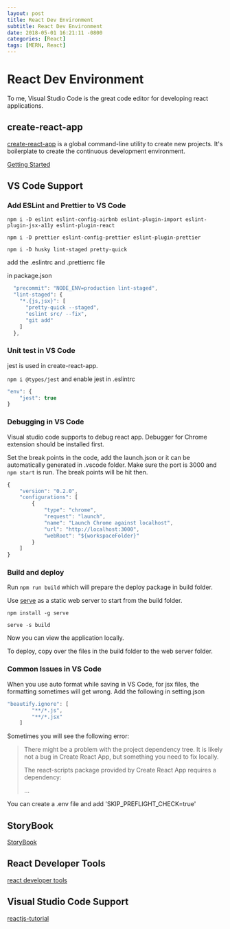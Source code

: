 ```yaml
---
layout: post
title: React Dev Environment
subtitle: React Dev Environment
date: 2018-05-01 16:21:11 -0800
categories: [React]
tags: [MERN, React]
---
```


# React Dev Environment

To me, Visual Studio Code is the great code editor for developing react applications.

## create-react-app

[create-react-app](https://github.com/facebook/create-react-app) is a global command-line utility to create new projects. It's boilerplate to create the continuous development environment.

[Getting Started](https://facebook.github.io/create-react-app/docs/getting-started)

## VS Code Support

### Add ESLint and Prettier to VS Code

`npm i -D eslint eslint-config-airbnb eslint-plugin-import eslint-plugin-jsx-a11y eslint-plugin-react`

`npm i -D prettier eslint-config-prettier eslint-plugin-prettier`

`npm i -D husky lint-staged pretty-quick`

add the .eslintrc and .prettierrc file

in package.json

```js
  "precommit": "NODE_ENV=production lint-staged",
  "lint-staged": {
    "*.{js,jsx}": [
      "pretty-quick --staged",
      "eslint src/ --fix",
      "git add"
    ]
  },
```

### Unit test in VS Code

jest is used in create-react-app.

`npm i @types/jest` and enable jest in .eslintrc

```js
"env": {
    "jest": true
}
```

### Debugging in VS Code

Visual studio code supports to debug react app. Debugger for Chrome extension should be installed first.

Set the break points in the code, add the launch.json or it can be automatically generated in .vscode folder. Make sure the port is 3000 and `npm start` is run. The break points will be hit then.

```js
{
    "version": "0.2.0",
    "configurations": [
        {
            "type": "chrome",
            "request": "launch",
            "name": "Launch Chrome against localhost",
            "url": "http://localhost:3000",
            "webRoot": "${workspaceFolder}"
        }
    ]
}
```

### Build and deploy

Run `npm run build` which will prepare the deploy package in build folder.

Use [serve](https://www.npmjs.com/package/serve) as a static web server to start from the build folder.

`npm install -g serve`

`serve -s build`

Now you can view the application locally.

To deploy, copy over the files in the build folder to the web server folder.

### Common Issues in VS Code

When you use auto format while saving in VS Code, for jsx files, the formatting sometimes will get wrong. Add the following in setting.json

```js
"beautify.ignore": [
        "**/*.js",
        "**/*.jsx"
    ]
```

Sometimes you will see the following error:

> There might be a problem with the project dependency tree.
> It is likely not a bug in Create React App, but something you need to fix locally.
>
> The react-scripts package provided by Create React App requires a dependency:
>
> ...

You can create a .env file and add 'SKIP_PREFLIGHT_CHECK=true'

## StoryBook

[StoryBook](https://storybook.js.org/basics/introduction/)

## React Developer Tools

[react developer tools](https://chrome.google.com/webstore/detail/react-developer-tools/fmkadmapgofadopljbjfkapdkoienihi?hl=en)

## Visual Studio Code Support

[reactjs-tutorial](https://code.visualstudio.com/docs/nodejs/reactjs-tutorial)
